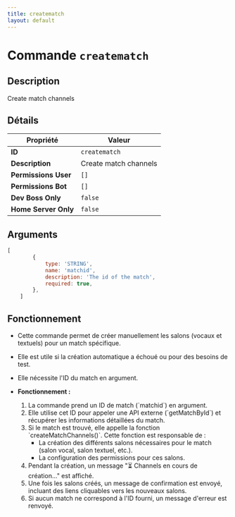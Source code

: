 ```yaml
---
title: creatematch
layout: default
---
```


# Commande `creatematch`

## Description

Create match channels

## Détails

| Propriété | Valeur |
| --- | --- |
| **ID** | `creatematch` |
| **Description** | Create match channels |
| **Permissions User** | `[]` |
| **Permissions Bot** | `[]` |
| **Dev Boss Only** | `false` |
| **Home Server Only** | `false` |

## Arguments

```javascript
[
		{
			type: 'STRING',
			name: 'matchid',
			description: 'The id of the match',
			required: true,
		},
	]
```

## Fonctionnement

- Cette commande permet de créer manuellement les salons (vocaux et textuels) pour un match spécifique.
- Elle est utile si la création automatique a échoué ou pour des besoins de test.
- Elle nécessite l'ID du match en argument.

- **Fonctionnement :**
    1.  La commande prend un ID de match (\`matchid\`) en argument.
    2.  Elle utilise cet ID pour appeler une API externe (\`getMatchById\`) et récupérer les informations détaillées du match.
    3.  Si le match est trouvé, elle appelle la fonction \`createMatchChannels()\`. Cette fonction est responsable de :
        - La création des différents salons nécessaires pour le match (salon vocal, salon textuel, etc.).
        - La configuration des permissions pour ces salons.
    4.  Pendant la création, un message "⏳ Channels en cours de création..." est affiché.
    5.  Une fois les salons créés, un message de confirmation est envoyé, incluant des liens cliquables vers les nouveaux salons.
    6.  Si aucun match ne correspond à l'ID fourni, un message d'erreur est renvoyé.
